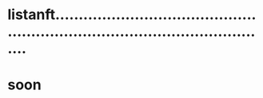 # listanft....................................................................................................
# soon
